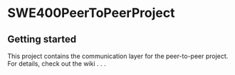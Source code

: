 # SWE400PeerToPeerProject



## Getting started

This project contains the communication layer for the peer-to-peer project.  For details, check out the wiki .  .  .
